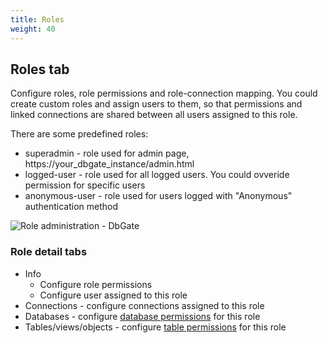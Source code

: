 ```yaml
---
title: Roles
weight: 40
---
```


## Roles tab
Configure roles, role permissions and role-connection mapping. You could create custom roles and assign users to them, so that permissions and linked connections are shared between all users assigned to this role.

There are some predefined roles:
- superadmin - role used for admin page, https://your_dbgate_instance/admin.html
- logged-user - role used for all logged users. You could ovveride permission for specific users
- anonymous-user - role used for users logged with "Anonymous" authentication method

![Role administration - DbGate](https://media.dbgate.io/img/role-administration-light.png)

### Role detail tabs
* Info
  * Configure role permissions
  * Configure user assigned to this role
* Connections - configure connections assigned to this role
* Databases - configure [database permissions](permissions#database-permissions) for this role
* Tables/views/objects - configure [table permissions](permissions#table-permissions) for this role
